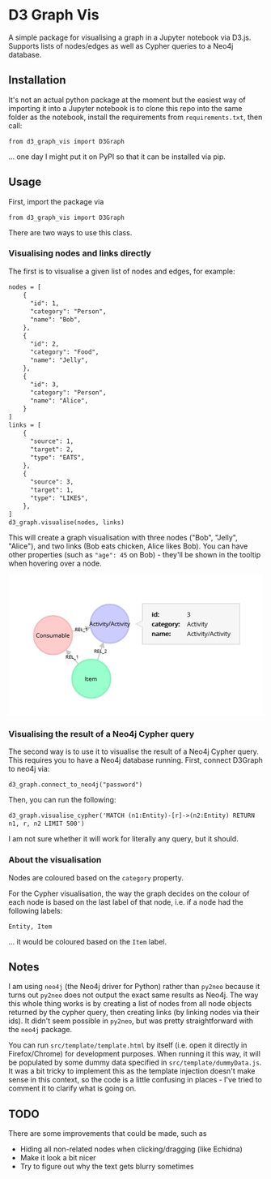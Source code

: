 # D3 Graph Vis

A simple package for visualising a graph in a Jupyter notebook via D3.js. Supports lists of nodes/edges as well as Cypher queries to a Neo4j database.

## Installation

It's not an actual python package at the moment but the easiest way of importing it into a Jupyter notebook is to clone this repo into the same folder as the notebook, install the requirements from `requirements.txt`, then call:

    from d3_graph_vis import D3Graph

... one day I might put it on PyPI so that it can be installed via pip.

## Usage

First, import the package via

    from d3_graph_vis import D3Graph

There are two ways to use this class.

### Visualising nodes and links directly

The first is to visualise a given list of nodes and edges, for example:

    nodes = [
        {
          "id": 1,
          "category": "Person",
          "name": "Bob",
        },
        {
          "id": 2,
          "category": "Food",
          "name": "Jelly",
        },
        {
          "id": 3,
          "category": "Person",
          "name": "Alice",
        }
    ]
    links = [
        {
          "source": 1,
          "target": 2,
          "type": "EATS",
        },
        {
          "source": 3,
          "target": 1,
          "type": "LIKES",
        },
    ]
    d3_graph.visualise(nodes, links)

This will create a graph visualisation with three nodes ("Bob", "Jelly", "Alice"), and two links (Bob eats chicken, Alice likes Bob). You can have other properties (such as `"age": 45` on Bob) - they'll be shown in the tooltip when hovering over a node.

![Screenshot of an example graph](https://github.com/nlp-tlp/d3_graph_vis/blob/main/image_1.png?raw=true)

### Visualising the result of a Neo4j Cypher query

The second way is to use it to visualise the result of a Neo4j Cypher query. This requires you to have a Neo4j database running. First, connect D3Graph to neo4j via:

    d3_graph.connect_to_neo4j("password")

Then, you can run the following:

    d3_graph.visualise_cypher('MATCH (n1:Entity)-[r]->(n2:Entity) RETURN n1, r, n2 LIMIT 500')

I am not sure whether it will work for literally any query, but it should.

### About the visualisation

Nodes are coloured based on the `category` property.

For the Cypher visualisation, the way the graph decides on the colour of each node is based on the last label of that node, i.e. if a node had the following labels:

    Entity, Item

... it would be coloured based on the `Item` label.

## Notes

I am using `neo4j` (the Neo4j driver for Python) rather than `py2neo` because it turns out `py2neo` does not output the exact same results as Neo4j. The way this whole thing works is by creating a list of nodes from all node objects returned by the cypher query, then creating links (by linking nodes via their ids). It didn't seem possible in `py2neo`, but was pretty straightforward with the `neo4j` package.

You can run `src/template/template.html` by itself (i.e. open it directly in Firefox/Chrome) for development purposes. When running it this way, it will be populated by some dummy data specified in `src/template/dummyData.js`. It was a bit tricky to implement this as the template injection doesn't make sense in this context, so the code is a little confusing in places - I've tried to comment it to clarify what is going on.

## TODO

There are some improvements that could be made, such as

-   Hiding all non-related nodes when clicking/dragging (like Echidna)
-   Make it look a bit nicer
-   Try to figure out why the text gets blurry sometimes
